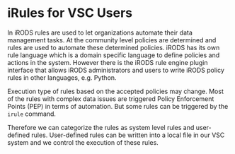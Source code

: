 # iRules for VSC Users
In iRODS rules are used to let organizations automate their data management tasks. At the community level policies are determined and rules are used to automate these determined policies. iRODS has its own rule language which is a domain specific language to define policies and actions in the system. However there is the iRODS rule engine plugin interface that allows iRODS administrators and users to write iRODS policy rules in other languages, e.g. Python. 

Execution type of rules based on the accepted policies may change. Most of the rules with complex data issues are triggered Policy Enforcement Points (PEP) in terms of automation. But some rules can be triggered by the `irule` command.

Therefore we can categorize the rules as system level rules and user-defined rules. User-defined rules can be written into a local file in our VSC system and we control the execution of these rules.

